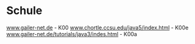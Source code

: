 # Schule

www.gailer-net.de - K00
www.chortle.ccsu.edu/java5/index.html - K00e
www.gailer-net.de/tutorials/java3/indes.html - K00a
